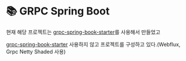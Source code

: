 # 📚 GRPC Spring Boot 

현재 해당 프로젝트는 [grpc-spring-book-starter](https://yidongnan.github.io/grpc-spring-boot-starter/en/)를 사용해서 만들었고 

[grpc-spring-book-starter](https://yidongnan.github.io/grpc-spring-boot-starter/en/) 사용하지 않고 프로젝트를 구성하고 있다.(Webflux, Grpc Netty Shaded 사용)


